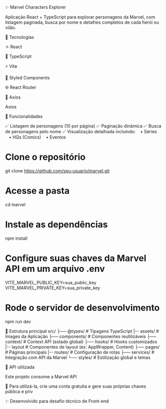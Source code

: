 ✨ Marvel Characters Explorer

Aplicação React + TypeScript para explorar personagens da Marvel, com listagem paginada, busca por nome e detalhes completos de cada herói ou vilão.

🚀 Tecnologias

⚛️ React

📘 TypeScript

⚡ Vite

💅 Styled Components

🌐 React Router

🔗 Axios

Axios

📌 Funcionalidades

✅ Listagem de personagens (10 por página)
✅ Paginação dinâmica
✅ Busca de personagens pelo nome
✅ Visualização detalhada incluindo:
   • Séries
   • HQs (Comics)
   • Eventos

# Clone o repositório

git clone https://github.com/seu-usuario/marvel.git

# Acesse a pasta

cd marvel

# Instale as dependências

npm install

# Configure suas chaves da Marvel API em um arquivo .env

VITE_MARVEL_PUBLIC_KEY=sua_public_key
VITE_MARVEL_PRIVATE_KEY=sua_private_key

# Rode o servidor de desenvolvimento

npm run dev

📂 Estrutura principal
src/
├── @types/ # Tipagens TypeScript
|-- assets/ # Images da Aplicação
├── components/ # Componentes reutilizáveis
├── context/ # Context API (estado global)
├── hooks/ # Hooks customizados
|-- layout # Componentes de layout (ex: AppWrapper, Content)
├── pages/ # Páginas principais
|-- routes/ # Configuração de rotas
├── services/ # Integração com API da Marvel
└── styles/ # Estilização global e temas

📖 API utilizada

Este projeto consome a Marvel API

🔑 Para utilizá-la, crie uma conta gratuita e gere suas próprias chaves pública e priv

✨ Desenvolvido para desafio técnico de Front-end
